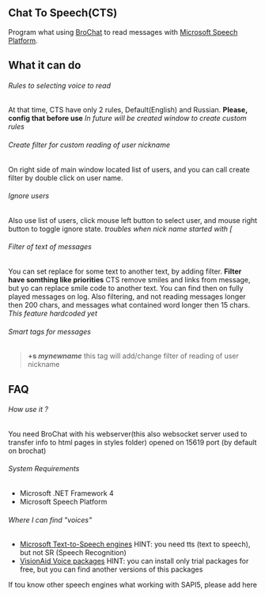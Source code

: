 ## Chat To Speech(CTS)

Program what using [BroChat](https://github.com/c0deum/BroChat) to read messages with [Microsoft Speech Platform](https://www.microsoft.com/en-us/download/details.aspx?id=27225).

## What it can do

###### Rules to selecting voice to read
At that time, CTS have only 2 rules, Default(English) and Russian.
**Please, config that before use**
*In future will be created window to create custom rules*

###### Create filter for custom reading of user nickname
On right side of main window located list of users, and you can call create filter by double click on user name.

###### Ignore users
Also use list of users, click mouse left button to select user, and mouse right button to toggle ignore state.
*troubles when nick name started with [*

###### Filter of text of messages
You can set replace for some text to another text, by adding filter.
**Filter have somthing like priorities**
CTS remove smiles and links from message, but yo can replace smile code to another text. You can find then on fully played messages on log.
Also filtering, and not reading messages longer then 200 chars, and messages what contained word longer then 15 chars.
*This feature hardcoded yet*

###### Smart tags for messages
> **+s _mynewname_** 
this tag will add/change filter of reading of user nickname

## FAQ

###### How use it ?
You need BroChat with his webserver(this also websocket server used to transfer info to html pages in styles folder) opened on 15619 port (by default on brochat)

###### System Requirements
* Microsoft .NET Framework 4
* Microsoft Speech Platform

###### Where I can find "voices"
* [Microsoft Text-to-Speech engines](https://www.microsoft.com/en-us/download/details.aspx?id=27224) 
HINT: you need tts (text to speech), but not SR (Speech Recognition)
* [VisionAid Voice packages](http://visionaid.com/phpincludes/en/support/voices/voices.php)
HINT: you can install only trial packages for free, but you can find another versions of this packages

If tou know other speech engines what working with SAPI5, please add here

